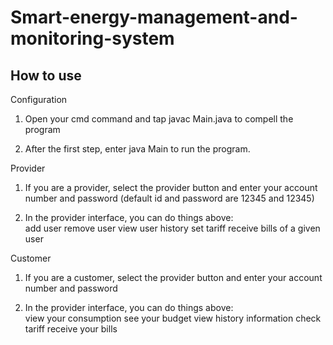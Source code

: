 # Smart-energy-management-and-monitoring-system

## How to use
Configuration

1. Open your cmd command and tap javac Main.java to compell the program

2. After the first step, enter java Main to run the program.

Provider

1. If you are a provider, select the provider button and enter your account number and password (default id and password are 12345 and 12345)

2. In the provider interface, you can do things above:	
	add user
	remove user
	view user history
	set tariff
	receive bills of a given user

Customer

1. If you are a customer, select the provider button and enter your account number and password

2. In the provider interface, you can do things above:	
	view your consumption
	see your budget
	view history information
	check tariff
	receive your bills 